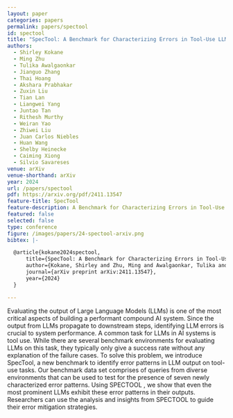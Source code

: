 ```yaml
---
layout: paper
categories: papers
permalink: papers/spectool
id: spectool
title: "SpecTool: A Benchmark for Characterizing Errors in Tool-Use LLMs"
authors:
  - Shirley Kokane
  - Ming Zhu
  - Tulika Awalgaonkar
  - Jianguo Zhang
  - Thai Hoang
  - Akshara Prabhakar
  - Zuxin Liu
  - Tian Lan
  - Liangwei Yang
  - Juntao Tan
  - Rithesh Murthy
  - Weiran Yao
  - Zhiwei Liu
  - Juan Carlos Niebles
  - Huan Wang
  - Shelby Heinecke
  - Caiming Xiong
  - Silvio Savareses
venue: arXiv
venue-shorthand: arXiv
year: 2024
url: /papers/spectool
pdf: https://arxiv.org/pdf/2411.13547
feature-title: SpecTool
feature-description: A Benchmark for Characterizing Errors in Tool-Use LLMs
featured: false
selected: false
type: conference
figure: /images/papers/24-spectool-arxiv.png
bibtex: |-

  @article{kokane2024spectool,
      title={SpecTool: A Benchmark for Characterizing Errors in Tool-Use LLMs},
      author={Kokane, Shirley and Zhu, Ming and Awalgaonkar, Tulika and Zhang, Jianguo and Hoang, Thai and Prabhakar, Akshara and Liu, Zuxin and Lan, Tian and Yang, Liangwei and Tan, Juntao and others},
      journal={arXiv preprint arXiv:2411.13547},
      year={2024}
  }

---
```


Evaluating the output of Large Language Models (LLMs) is one of the most critical aspects of building a performant compound AI system. Since the output from LLMs propagate to downstream steps, identifying LLM errors is crucial to system performance. A common task for LLMs in AI systems is tool use. While there are several benchmark environments for evaluating LLMs on this task, they typically only give a success rate without any explanation of the failure cases. To solve this problem, we introduce SpecTool, a new benchmark to identify error patterns in LLM output on tool-use tasks. Our benchmark data set comprises of queries from diverse environments that can be used to test for the presence of seven newly characterized error patterns. Using SPECTOOL , we show that even the most prominent LLMs exhibit these error patterns in their outputs. Researchers can use the analysis and insights from SPECTOOL to guide their error mitigation strategies.
